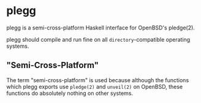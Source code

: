 # plegg
plegg is a semi-cross-platform Haskell interface for OpenBSD's pledge(2).

plegg should compile and run fine on all `directory`-compatible operating systems.
## "Semi-Cross-Platform"
The term "semi-cross-platform" is used because although the functions which plegg exports use `pledge(2)` and `unveil(2)` on OpenBSD, these functions do absolutely nothing on other systems.
